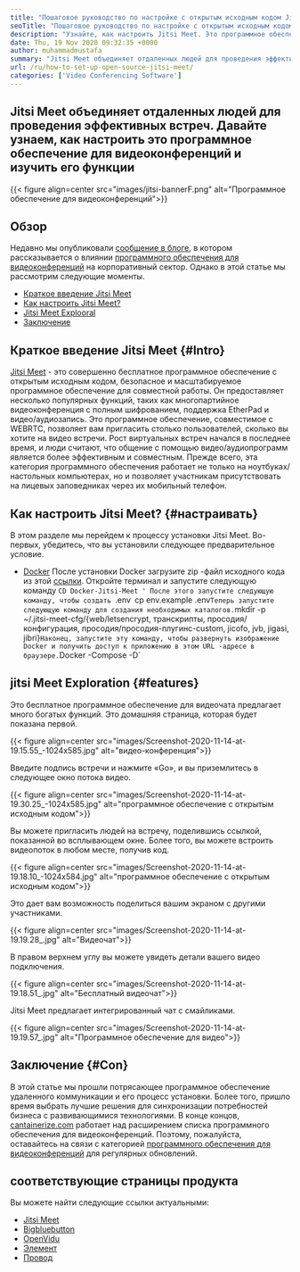 ```yaml
---
title: "Пошаговое руководство по настройке с открытым исходным кодом Jitsi Meet" 
seoTitle: "Пошаговое руководство по настройке с открытым исходным кодом Jitsi Meet" 
description: "Узнайте, как настроить Jitsi Meet. Это программное обеспечение для видеоконференций с открытым исходным кодом, предназначенное для удовлетворения потребностей в удаленной коммуникации и предлагает мощные функции" 
date: Thu, 19 Nov 2020 09:32:35 +0000
author: muhammadmustafa
summary: "Jitsi Meet объединяет отдаленных людей для проведения эффективных встреч. Давайте узнаем, как настроить это программное обеспечение для видеоконференций и изучить его функции" 
url: /ru/how-to-set-up-open-source-jitsi-meet/
categories: ['Video Conferencing Software']
---
```


## Jitsi Meet объединяет отдаленных людей для проведения эффективных встреч. Давайте узнаем, как настроить это программное обеспечение для видеоконференций и изучить его функции

{{< figure align=center src="images/jitsi-bannerF.png" alt="Программное обеспечение для видеоконференций">}}


## Обзор
Недавно мы опубликовали [сообщение в блоге][1], в котором рассказывается о влиянии [программного обеспечения для видеоконференций][2] на корпоративный сектор. Однако в этой статье мы рассмотрим следующие моменты.
  * [Краткое введение Jitsi Meet][3]
  * [Как настроить Jitsi Meet?][4]
  * [Jitsi Meet Explooral][5]
  * [Заключение][6]

## Краткое введение Jitsi Meet {#Intro}
[Jitsi Meet][7] - это совершенно бесплатное программное обеспечение с открытым исходным кодом, безопасное и масштабируемое программное обеспечение для совместной работы. Он предоставляет несколько популярных функций, таких как многопартийное видеоконференция с полным шифрованием, поддержка EtherPad и видео/аудиозапись. Это программное обеспечение, совместимое с WEBRTC, позволяет вам пригласить столько пользователей, сколько вы хотите на видео встречи.
Рост виртуальных встреч начался в последнее время, и люди считают, что общение с помощью видео/аудиопрограмм является более эффективным и совместным. Прежде всего, эта категория программного обеспечения работает не только на ноутбуках/настольных компьютерах, но и позволяет участникам присутствовать на лицевых заповедниках через их мобильный телефон.

## Как настроить Jitsi Meet? {#настраивать}
В этом разделе мы перейдем к процессу установки Jitsi Meet. Во-первых, убедитесь, что вы установили следующее предварительное условие.
  * [Docker][8]
После установки Docker загрузите zip -файл исходного кода из этой [ссылки][9].
Откройте терминал и запустите следующую команду
`CD Docker-Jitsi-Meet '
После этого запустите следующую команду, чтобы создать `.env`
`cp env.example .env`
Теперь запустите следующую команду для создания необходимых каталогов.
`mkdir -p ~/.jitsi-meet-cfg/{web/letsencrypt, транскрипты, просодия/конфигурация, просодия/просодия-плугинс-custom, jicofo, jvb, jigasi, jibri}`
Наконец, запустите эту команду, чтобы развернуть изображение Docker и получить доступ к приложению в этом URL -адресе в браузере.
`Docker -Compose -D`

## jitsi Meet Exploration {#features}
Это бесплатное программное обеспечение для видеочата предлагает много богатых функций. Это домашняя страница, которая будет показана первой.

{{< figure align=center src="images/Screenshot-2020-11-14-at-19.15.55_-1024x585.jpg" alt="видео-конференция">}}

Введите подпись встречи и нажмите «Go», и вы приземлитесь в следующее окно потока видео.

{{< figure align=center src="images/Screenshot-2020-11-14-at-19.30.25_-1024x585.jpg" alt="программное обеспечение с открытым исходным кодом">}}

Вы можете пригласить людей на встречу, поделившись ссылкой, показанной во всплывающем окне. Более того, вы можете встроить видеопоток в любом месте, получив код.

{{< figure align=center src="images/Screenshot-2020-11-14-at-19.18.10_-1024x584.jpg" alt="программное обеспечение с открытым исходным кодом">}}

Это дает вам возможность поделиться вашим экраном с другими участниками.

{{< figure align=center src="images/Screenshot-2020-11-14-at-19.19.28_.jpg" alt="Видеочат">}}

В правом верхнем углу вы можете увидеть детали вашего видео подключения.

{{< figure align=center src="images/Screenshot-2020-11-14-at-19.18.51_.jpg" alt="Бесплатный видеочат">}}

Jitsi Meet предлагает интегрированный чат с смайликами.

{{< figure align=center src="images/Screenshot-2020-11-14-at-19.19.57_.jpg" alt="Программное обеспечение для видео">}}


## Заключение {#Con}
В этой статье мы прошли потрясающее программное обеспечение удаленного коммуникации и его процесс установки. Более того, пришло время выбрать лучшие решения для синхронизации потребностей бизнеса с развивающимися технологиями. В конце концов, [cantainerize.com][10] работает над расширением списка программного обеспечения для видеоконференций. Поэтому, пожалуйста, оставайтесь на связи с категорией [программного обеспечения для видеоконференций][2] для регулярных обновлений.

## соответствующие страницы продукта
Вы можете найти следующие ссылки актуальными:
  * [Jitsi Meet][7]
  * [Bigbluebutton][11]
  * [OpenVidu][12]
  * [Элемент][13]
  * [Провод][14]

  
[1]: https://blog.containerize.com/video-conferencing-software/video-conferencing-apps-how-it-benefits-your-business/
[2]: https://products.containerize.com/video-conferencing/
[3]: #intro
[4]: #setup
[5]: #features
[6]: #con
[7]: https://products.containerize.com/video-conferencing/jitsi
[8]: https://www.docker.com/products/docker-desktop
[9]: https://github.com/jitsi/docker-jitsi-meet/releases/tag/stable-5142
[10]: https://www.containerize.com/
[11]: https://products.containerize.com/video-conferencing/bigbluebutton
[12]: https://products.containerize.com/video-conferencing/openvidu
[13]: https://products.containerize.com/video-conferencing/element
[14]: https://products.containerize.com/video-conferencing/wire

